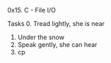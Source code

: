 0x15. C - File I/O

Tasks
0. Tread lightly, she is near
1. Under the snow
2. Speak gently, she can hear
3. cp

